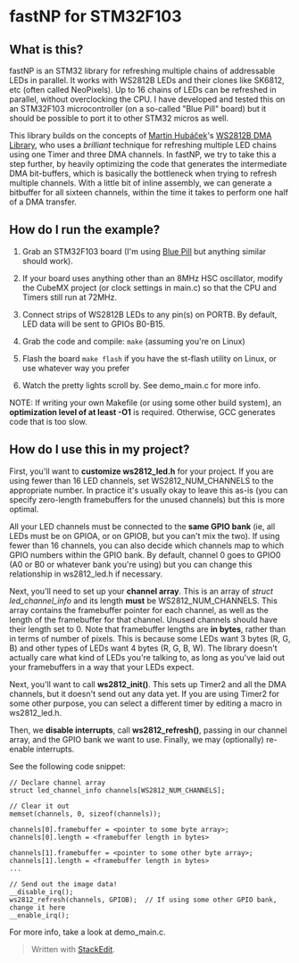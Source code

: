 # fastNP for STM32F103

## What is this?
fastNP is an STM32 library for refreshing multiple chains of addressable LEDs in parallel. It works with WS2812B LEDs and their clones like SK6812, etc (often called NeoPixels). Up to 16 chains of LEDs can be refreshed in parallel, without overclocking the CPU. I have developed and tested this on an STM32F103 microcontroller (on a so-called "Blue Pill" board) but it should be possible to port it to other STM32 micros as well.


This library builds on the concepts of [Martin Hubáček](http://www.martinhubacek.cz/)'s  [WS2812B DMA Library](http://www.martinhubacek.cz/arm/improved-stm32-ws2812b-library), who uses a *brilliant* technique for refreshing multiple LED chains using one Timer and three DMA channels. In fastNP, we try to take this a step further, by heavily optimizing the code that generates the intermediate DMA bit-buffers, which is basically the bottleneck when trying to refresh multiple channels. With a little bit of inline assembly, we can generate a bitbuffer for all sixteen channels, within the time it takes to perform one half of a DMA transfer.

## How do I run the example?
1. Grab an STM32F103 board (I'm using [Blue Pill](https://stm32-base.org/boards/STM32F103C8T6-Blue-Pill.html) but anything similar should work).

2. If your board uses anything other than an 8MHz HSC oscillator, modify the CubeMX project (or clock settings in main.c) so that the CPU and Timers still run at 72MHz.

3. Connect strips of WS2812B LEDs to any pin(s) on PORTB. By default, LED data will be sent to GPIOs B0-B15.

4. Grab the code and compile:
``make``
(assuming you're on Linux)

5. Flash the board
``make flash`` if you have the st-flash utility on Linux, or use whatever way you prefer

6. Watch the pretty lights scroll by. See demo_main.c for more info.

NOTE: If writing your own Makefile (or using some other build system), an **optimization level of at least -O1** is required. Otherwise, GCC generates code that is too slow.

## How do I use this in my project?

First, you'll want to **customize ws2812_led.h** for your project. If you are using fewer than 16 LED channels, set WS2812_NUM_CHANNELS to the appropriate number. In practice it's usually okay to leave this as-is (you can specify zero-length framebuffers for the unused channels) but this is more optimal.

All your LED channels must be connected to the **same GPIO bank** (ie, all LEDs must be on GPIOA, or on GPIOB, but you can't mix the two). If using fewer than 16 channels, you can also decide which channels map to which GPIO numbers within the GPIO bank. By default, channel 0 goes to GPIO0 (A0 or B0 or whatever bank you're using) but you can change this relationship in ws2812_led.h if necessary.

Next, you'll need to set up your **channel array**. This is an array of *struct led_channel_info* and its length **must** be WS2812_NUM_CHANNELS. This array contains the framebuffer pointer for each channel, as well as the length of the framebuffer for that channel. Unused channels should have their length set to 0. Note that framebuffer lengths are **in bytes**, rather than in terms of number of pixels. This is because some LEDs want 3 bytes (R, G, B) and other types of LEDs want 4 bytes (R, G, B, W). The library doesn't actually care what kind of LEDs you're talking to, as long as you've laid out your framebuffers in a way that your LEDs expect.

Next, you'll want to call **ws2812_init()**. This sets up Timer2 and all the DMA channels, but it doesn't send out any data yet.
If you are using Timer2 for some other purpose, you can select a different timer by editing a macro in ws2812_led.h.

Then, we **disable interrupts**, call **ws2812_refresh()**, passing in our channel array, and the GPIO bank we want to use. Finally, we may (optionally) re-enable interrupts.

See the following code snippet:


```
// Declare channel array
struct led_channel_info channels[WS2812_NUM_CHANNELS];

// Clear it out
memset(channels, 0, sizeof(channels));

channels[0].framebuffer = <pointer to some byte array>;
channels[0].length = <framebuffer length in bytes>

channels[1].framebuffer = <pointer to some other byte array>;
channels[1].length = <framebuffer length in bytes>
...

// Send out the image data!
__disable_irq();
ws2812_refresh(channels, GPIOB);  // If using some other GPIO bank, change it here
__enable_irq();
```

For more info, take a look at demo_main.c.




> Written with [StackEdit](https://stackedit.io/).
